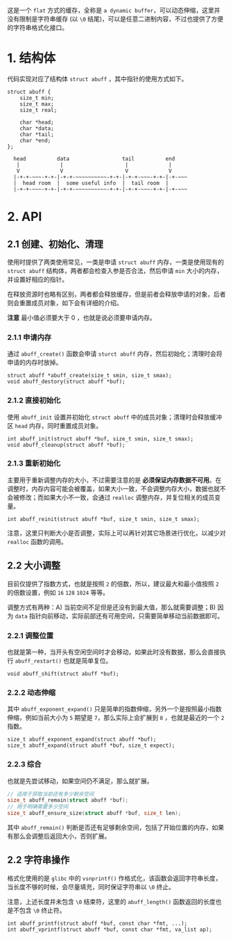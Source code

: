 这是一个 `flat` 方式的缓存，全称是 `a dynamic buffer`，可以动态伸缩，这里并没有限制是字符串缓存 (以 `\0` 结尾)，可以是任意二进制内容，不过也提供了方便的字符串格式化接口。

# 1. 结构体

代码实现对应了结构体 `struct abuff` ，其中指针的使用方式如下。

```
struct abuff {
    size_t min;
    size_t max;
    size_t real;

    char *head;
    char *data;
    char *tail;
    char *end;
};

  head          data                 tail          end
   |             |                    |             |
   V             V                    V             V
  |-+-+-~~~-+-+-|-+-+-~~~~~~~~~~-+-+-|-+-+-~~~-+-+-|-+-~~~
  |  head room  |  some useful info  |  tail room  |
  |-+-+-~~~-+-+-|-+-+-~~~~~~~~~~-+-+-|-+-+-~~~-+-+-|-+-~~~
```

# 2. API

## 2.1 创建、初始化、清理

使用时提供了两类使用常见，一类是申请 `struct abuff` 内存，一类是使用现有的 `struct abuff` 结构体，两者都会检查入参是否合法，然后申请 `min` 大小的内存，并设置好相应的指针。

在释放资源时也略有区别，两者都会释放缓存，但是前者会释放申请的对象，后者则会重置成员对象，如下会有详细的介绍。

**注意** 最小值必须要大于 0 ，也就是说必须要申请内存。

### 2.1.1 申请内存

通过 `abuff_create()` 函数会申请 `sturct abuff` 内存，然后初始化；清理时会将申请的内存时放掉。

```
struct abuff *abuff_create(size_t smin, size_t smax);
void abuff_destory(struct abuff *buf);
```

### 2.1.2 直接初始化

使用 `abuff_init` 设置并初始化 `struct abuff` 中的成员对象；清理时会释放缓冲区 `head` 内存，同时重置成员对象。

```
int abuff_init(struct abuff *buf, size_t smin, size_t smax);
void abuff_cleanup(struct abuff *buf);
```

### 2.1.3 重新初始化

主要用于重新调整内存的大小，不过需要注意的是 **必须保证内存数据不可用**。在调整时，内存内容可能会被覆盖，如果大小一致，不会调整内存大小，数据也就不会被修改；而如果大小不一致，会通过 `realloc` 调整内存，并复位相关的成员变量。

```
int abuff_reinit(struct abuff *buf, size_t smin, size_t smax);
```

注意，这里只判断大小是否调整，实际上可以再针对其它场景进行优化，以减少对 `realloc` 函数的调用。

## 2.2 大小调整

目前仅提供了指数方式，也就是按照 `2` 的倍数，所以，建议最大和最小值按照 `2` 的倍数设置，例如 `16` `128` `1024` 等等。

调整方式有两种：A) 当前空间不足但是还没有到最大值，那么就需要调整；B) 因为 `data` 指针向前移动，实际前部还有可用空间，只需要简单移动当前数据即可。

### 2.2.1 调整位置

也就是第一种，当开头有空闲空间时才会移动，如果此时没有数据，那么会直接执行 `abuff_restart()` 也就是简单复位。

```
void abuff_shift(struct abuff *buf);
```

### 2.2.2 动态伸缩

其中 `abuff_exponent_expand()` 只是简单的指数伸缩，另外一个是按照最小指数伸缩，例如当前大小为 `5` 期望是 `7`，那么实际上会扩展到 `8` ，也就是最近的一个 `2` 指数。

```
size_t abuff_exponent_expand(struct abuff *buf);
size_t abuff_expand(struct abuff *buf, size_t expect);
```

### 2.2.3 综合

也就是先尝试移动，如果空间仍不满足，那么就扩展。

``` c
// 适用于获取当前还有多少剩余空间
size_t abuff_remain(struct abuff *buf);
// 用于明确需要多少空间
size_t abuff_ensure_size(struct abuff *buf, size_t len);
```

其中 `abuff_remain()` 判断是否还有足够剩余空间，包括了开始位置的内存，如果有那么会调整后返回大小，否则扩展。

## 2.2 字符串操作

格式化使用的是 `glibc` 中的 `vsnprintf()` 作格式化，该函数会返回字符串长度，当长度不够的时候，会尽量填充，同时保证字符串以 `\0` 终止。

注意，上述长度并未包含 `\0` 结束符，这里的 `abuff_length()` 函数返回的长度也是不包含 `\0` 终止符。

```
int abuff_printf(struct abuff *buf, const char *fmt, ...);
int abuff_vprintf(struct abuff *buf, const char *fmt, va_list ap);
```
